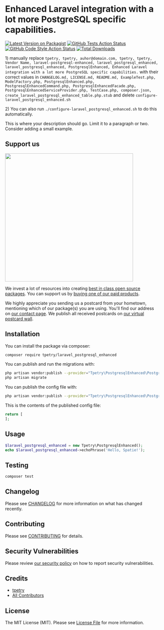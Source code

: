# Enhanced Laravel integration with a lot more PostgreSQL specific capabilities.

[![Latest Version on Packagist](https://img.shields.io/packagist/v/tpetry/laravel_postgresql_enhanced.svg?style=flat-square)](https://packagist.org/packages/tpetry/laravel_postgresql_enhanced)
[![GitHub Tests Action Status](https://img.shields.io/github/workflow/status/tpetry/laravel_postgresql_enhanced/run-tests?label=tests)](https://github.com/tpetry/laravel_postgresql_enhanced/actions?query=workflow%3ATests+branch%3Amaster)
[![GitHub Code Style Action Status](https://img.shields.io/github/workflow/status/tpetry/laravel_postgresql_enhanced/Check%20&%20fix%20styling?label=code%20style)](https://github.com/tpetry/laravel_postgresql_enhanced/actions?query=workflow%3A"Check+%26+fix+styling"+branch%3Amaster)
[![Total Downloads](https://img.shields.io/packagist/dt/tpetry/laravel_postgresql_enhanced.svg?style=flat-square)](https://packagist.org/packages/tpetry/laravel_postgresql_enhanced)

[](delete) 1) manually replace `tpetry, tpetry, auhor@domain.com, tpetry, tpetry, Vendor Name, laravel-postgresql-enhanced, laravel_postgresql_enhanced, laravel_postgresql_enhanced, PostgresqlEnhanced, Enhanced Laravel integration with a lot more PostgreSQL specific capabilities.` with their correct values
[](delete) in `CHANGELOG.md, LICENSE.md, README.md, ExampleTest.php, ModelFactory.php, PostgresqlEnhanced.php, PostgresqlEnhancedCommand.php, PostgresqlEnhancedFacade.php, PostgresqlEnhancedServiceProvider.php, TestCase.php, composer.json, create_laravel_postgresql_enhanced_table.php.stub`
[](delete) and delete `configure-laravel_postgresql_enhanced.sh`

[](delete) 2) You can also run `./configure-laravel_postgresql_enhanced.sh` to do this automatically.

This is where your description should go. Limit it to a paragraph or two. Consider adding a small example.

## Support us

[<img src="https://github-ads.s3.eu-central-1.amazonaws.com/package-laravel_postgresql_enhanced-laravel.jpg?t=1" width="419px" />](https://spatie.be/github-ad-click/package-laravel_postgresql_enhanced-laravel)

We invest a lot of resources into creating [best in class open source packages](https://spatie.be/open-source). You can support us by [buying one of our paid products](https://spatie.be/open-source/support-us).

We highly appreciate you sending us a postcard from your hometown, mentioning which of our package(s) you are using. You'll find our address on [our contact page](https://spatie.be/about-us). We publish all received postcards on [our virtual postcard wall](https://spatie.be/open-source/postcards).

## Installation

You can install the package via composer:

```bash
composer require tpetry/laravel_postgresql_enhanced
```

You can publish and run the migrations with:

```bash
php artisan vendor:publish --provider="Tpetry\PostgresqlEnhanced\PostgresqlEnhancedServiceProvider" --tag="laravel_postgresql_enhanced-migrations"
php artisan migrate
```

You can publish the config file with:
```bash
php artisan vendor:publish --provider="Tpetry\PostgresqlEnhanced\PostgresqlEnhancedServiceProvider" --tag="laravel_postgresql_enhanced-config"
```

This is the contents of the published config file:

```php
return [
];
```

## Usage

```php
$laravel_postgresql_enhanced = new Tpetry\PostgresqlEnhanced();
echo $laravel_postgresql_enhanced->echoPhrase('Hello, Spatie!');
```

## Testing

```bash
composer test
```

## Changelog

Please see [CHANGELOG](CHANGELOG.md) for more information on what has changed recently.

## Contributing

Please see [CONTRIBUTING](.github/CONTRIBUTING.md) for details.

## Security Vulnerabilities

Please review [our security policy](../../security/policy) on how to report security vulnerabilities.

## Credits

- [tpetry](https://github.com/tpetry)
- [All Contributors](../../contributors)

## License

The MIT License (MIT). Please see [License File](LICENSE.md) for more information.
